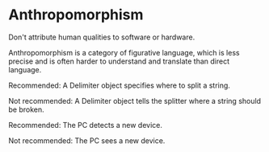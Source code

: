 # Anthropomorphism  

Don't attribute human qualities to software or hardware.

Anthropomorphism is a category of figurative language, which is less precise and is often harder
to understand and translate than direct language.

Recommended: A Delimiter object specifies
where to split a string.

Not recommended: A Delimiter object tells
the splitter where a string should be broken.

Recommended: The PC detects a new
device.

Not recommended: The PC sees a new
device.



